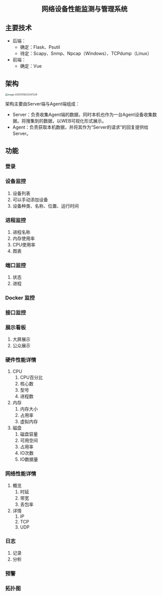 <center> <h2>网络设备性能监测与管理系统</h2></center>



## 主要技术

- 后端：
    - 确定：Flask、Psutil
    - 待定：Scapy、Snmp、Npcap（Windows）、TCPdump（Linux）
- 前端：
    - 确定：Vue

## 架构

<img src="C:\Users\SiegeLion\AppData\Roaming\Typora\typora-user-images\image-20201218223347229.png" alt="image-20201218223347229" style="zoom: 50%;" />



架构主要由Server端与Agent端组成：

- Server：负责收集Agent端的数据，同时本机也作为一台Agent设备收集数据。将搜集到的数据，以WEB可视化形式展示。
- Agent：负责获取本机数据，并将其作为“Server的请求”的回复提供给Server。



## 功能

### 登录

### 设备监控

1. 设备列表
2. 可以手动添加设备
3. 设备种类、名称、位置、运行时间

### 进程监控

1. 进程名称
2. 内存使用率
3. CPU使用率
4. 图表

### 端口监控

1. 状态
2. 进程

### Docker 监控

### 接口监控

### 展示看板

1. 大屏展示
2. 公众展示

### 硬件性能详情

1. CPU
    1. CPU百分比
    2. 核心数
    3. 型号
    4. 进程数
2. 内存
    1. 内存大小
    2. 占用率
    3. 虚拟内存
3. 磁盘
    1. 磁盘容量
    2. 可用空间
    3. 占用率
    4. IO次数
    5. IO数据量

### 网络性能详情

1. 概览
    1. 时延
    2. 带宽
    3. 丢包率
2. 详情
    1. IP
    2. TCP
    3. UDP

### 日志

1. 记录
2. 分析

### 预警

### 拓扑图

